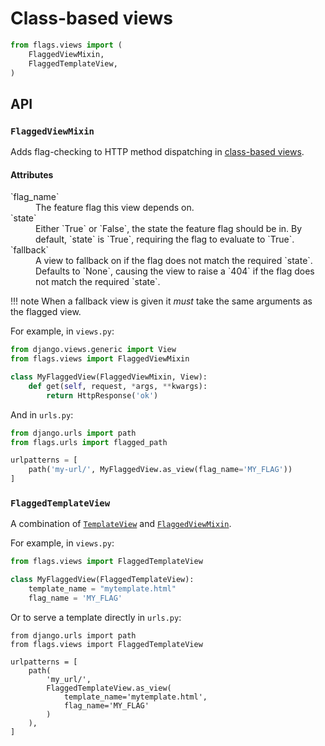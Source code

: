 # Class-based views

```python
from flags.views import (
    FlaggedViewMixin,
    FlaggedTemplateView,
)
```

## API

### `FlaggedViewMixin`

Adds flag-checking to HTTP method dispatching in [class-based views](https://docs.djangoproject.com/en/2.2/topics/class-based-views/).

#### Attributes

<dl>
  <dt>`flag_name`</dt>
  <dd>The feature flag this view depends on.</dd>

  <dt>`state`</dt>
  <dd>Either `True` or `False`, the state the feature flag should be in. By default, `state` is `True`, requiring the flag to evaluate to `True`.</dd>

  <dt>`fallback`</dt>
  <dd>A view to fallback on if the flag does not match the required `state`. Defaults to `None`, causing the view to raise a `404` if the flag does not match the required `state`.</dd>
</dl> 

!!! note
    When a fallback view is given it *must* take the same arguments as the flagged view.

For example, in `views.py`:

```python
from django.views.generic import View
from flags.views import FlaggedViewMixin

class MyFlaggedView(FlaggedViewMixin, View):
    def get(self, request, *args, **kwargs):
        return HttpResponse('ok')
```

And in `urls.py`:

```python
from django.urls import path
from flags.urls import flagged_path

urlpatterns = [
    path('my-url/', MyFlaggedView.as_view(flag_name='MY_FLAG'))
]
```

### `FlaggedTemplateView`

A combination of [`TemplateView`](https://docs.djangoproject.com/en/2.2/ref/class-based-views/base/#templateview) and [`FlaggedViewMixin`](#flaggedviewmixin).

For example, in `views.py`:

```python
from flags.views import FlaggedTemplateView

class MyFlaggedView(FlaggedTemplateView):
    template_name = "mytemplate.html"
    flag_name = 'MY_FLAG'
```

Or to serve a template directly in `urls.py`:

```
from django.urls import path
from flags.views import FlaggedTemplateView

urlpatterns = [
    path(
        'my_url/', 
        FlaggedTemplateView.as_view(
            template_name='mytemplate.html', 
            flag_name='MY_FLAG'
        )
    ),
]
```
